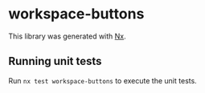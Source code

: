 # workspace-buttons

This library was generated with [Nx](https://nx.dev).

## Running unit tests

Run `nx test workspace-buttons` to execute the unit tests.
